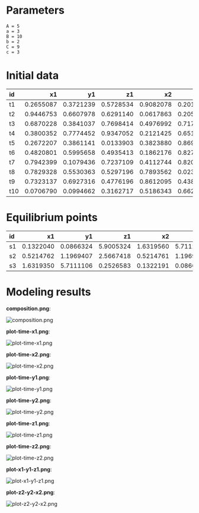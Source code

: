 # Parameters #
	A = 5
	a = 3
	B = 10
	b = 2
	C = 9
	c = 3

# Initial data #
|id   |         x1|         y1|         z1|         x2|         y2|         z2|
|:----|----------:|----------:|----------:|----------:|----------:|----------:|
|t1   |  0.2655087|  0.3721239|  0.5728534|  0.9082078|  0.2016819|  0.8983897|
|t2   |  0.9446753|  0.6607978|  0.6291140|  0.0617863|  0.2059746|  0.1765568|
|t3   |  0.6870228|  0.3841037|  0.7698414|  0.4976992|  0.7176185|  0.9919061|
|t4   |  0.3800352|  0.7774452|  0.9347052|  0.2121425|  0.6516738|  0.1255551|
|t5   |  0.2672207|  0.3861141|  0.0133903|  0.3823880|  0.8696908|  0.3403490|
|t6   |  0.4820801|  0.5995658|  0.4935413|  0.1862176|  0.8273733|  0.6684667|
|t7   |  0.7942399|  0.1079436|  0.7237109|  0.4112744|  0.8209463|  0.6470602|
|t8   |  0.7829328|  0.5530363|  0.5297196|  0.7893562|  0.0233312|  0.4772301|
|t9   |  0.7323137|  0.6927316|  0.4776196|  0.8612095|  0.4380971|  0.2447973|
|t10  |  0.0706790|  0.0994662|  0.3162717|  0.5186343|  0.6620051|  0.4068302|


# Equilibrium points #
|id  |         x1|         y1|         z1|         x2|        y2|         z2|
|:---|----------:|----------:|----------:|----------:|---------:|----------:|
|s1  |  0.1322040|  0.0866324|  5.9005324|  1.6319560|  5.711174|  0.2526028|
|s2  |  0.5214762|  1.1969407|  2.5667418|  0.5214761|  1.196940|  2.5667425|
|s3  |  1.6319350|  5.7111106|  0.2526583|  0.1322191|  0.086652|  5.9005100|


# Modeling results #
**composition.png**:

![composition.png](composition.png)

**plot-time-x1.png**:

![plot-time-x1.png](plot-time-x1.png)

**plot-time-x2.png**:

![plot-time-x2.png](plot-time-x2.png)

**plot-time-y1.png**:

![plot-time-y1.png](plot-time-y1.png)

**plot-time-y2.png**:

![plot-time-y2.png](plot-time-y2.png)

**plot-time-z1.png**:

![plot-time-z1.png](plot-time-z1.png)

**plot-time-z2.png**:

![plot-time-z2.png](plot-time-z2.png)

**plot-x1-y1-z1.png**:

![plot-x1-y1-z1.png](plot-x1-y1-z1.png)

**plot-z2-y2-x2.png**:

![plot-z2-y2-x2.png](plot-z2-y2-x2.png)

